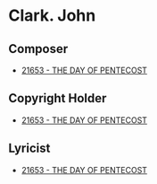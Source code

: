 # Clark. John

## Composer

- [21653 - THE DAY OF PENTECOST](/hymns/21653.md)

## Copyright Holder

- [21653 - THE DAY OF PENTECOST](/hymns/21653.md)

## Lyricist

- [21653 - THE DAY OF PENTECOST](/hymns/21653.md)


